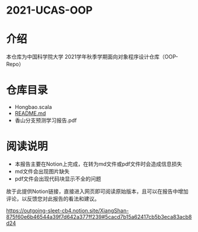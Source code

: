 # 2021-UCAS-OOP

# 介绍

本仓库为中国科学院大学 2021学年秋季学期面向对象程序设计仓库（OOP-Repo）

# 仓库目录

- Hongbao.scala
- [README.md](http://README.md)
- 香山分支预测学习报告.pdf

# 阅读说明

- 本报告主要在Notion上完成，在转为md文件或pdf文件时会造成信息损失
- md文件会出现图片缺失
- pdf文件会出现代码块显示不全的问题

故于此提供Notion链接，直接进入网页即可阅读原始版本，且可以在报告中增加评论，以反馈您对此报告的看法和建议。

https://outgoing-sleet-cb4.notion.site/XiangShan-875f60e6b46544a39f7d642a377ff239#5cacd7b15a62417cb5b3eca83acb8d24
